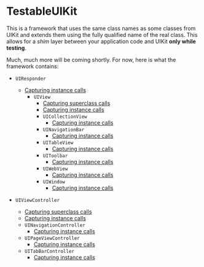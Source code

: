 TestableUIKit
=============

This is a framework that uses the same class names as some classes from UIKit and extends them using the fully qualified name of the real class.  This allows for a *shim* layer between your application code and UIKit **only while testing**.

Much, much more will be coming shortly.  For now, here is what the framework contains:

- `UIResponder`
  - [Capturing instance calls](Docs/UIResponderCalls.md)
    - `UIView`
      - [Capturing superclass calls](Docs/UIViewSuperCalls.md)
      - [Capturing instance calls](Docs/UIViewCalls.md)
      - `UICollectionView`
        - [Capturing instance calls](Docs/UICollectionViewCalls.md)
      - `UINavigationBar`
        - [Capturing instance calls](Docs/UINavigationBarCalls.md)
      - `UITableView`
        - [Capturing instance calls](Docs/UITableViewCalls.md)
      - `UIToolbar`
        - [Capturing instance calls](Docs/UIToolbarCalls.md)
      - `UIWebView`
        - [Capturing instance calls](Docs/UIWebViewCalls.md)
      - `UIWindow`
        - [Capturing instance calls](Docs/UIWindowCalls.md)


- `UIViewController`
  - [Capturing superclass calls](Docs/UIViewControllerSuperCalls.md)
  - [Capturing instance calls](Docs/UIViewControllerCalls.md)
  - `UINavigationController`
    - [Capturing instance calls](Docs/UINavigationControllerCalls.md)
  - `UIPageViewController`
    - [Capturing instance calls](Docs/UIPageViewControllerCalls.md)
  - `UITabBarController`
    - [Capturing instance calls](Docs/UITabBarControllerCalls.md)

